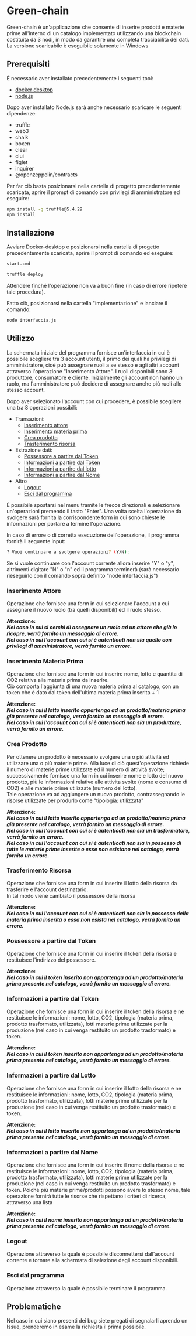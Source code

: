 # Green-chain 

Green-chain è un'applicazione che consente di inserire prodotti e materie prime all'interno di un catalogo implementato utilizzando una blockchain costituita da 3 nodi, in modo da garantire una completa tracciabilità dei dati.
La versione scaricabile è eseguibile solamente in Windows

## Prerequisiti

È necessario aver installato precedentemente i seguenti tool:
- [docker desktop](https://www.docker.com/products/docker-desktop) 
- [node.js](https://nodejs.org/it/download/) 

Dopo aver installato Node.js sarà anche necessario scaricare le seguenti dipendenze:
- truffle
- web3
- chalk
- boxen
- clear
- clui
- figlet
- inquirer
- @openzeppelin/contracts

Per far ciò basta posizionarsi nella cartella di progetto precedentemente scaricata, aprire il prompt di comando con privilegi di amministratore ed eseguire:
```bash
npm install -g truffle@5.4.29
npm install
```


## Installazione

Avviare Docker-desktop e posizionarsi nella cartella di progetto precedentemente scaricata, aprire il prompt di comando ed eseguire:

```bash
start.cmd
```

```bash
truffle deploy
```

Attendere finché l'operazione non va a buon fine (in caso di errore ripetere tale procedura).

Fatto ciò, posizionarsi nella cartella "implementazione" e lanciare il comando:

```bash
node interfaccia.js
```

## Utilizzo

La schermata iniziale del programma fornisce un'interfaccia in cui è possibile scegliere tra 3 account utenti, il primo dei quali ha privilegi di amministratore, cioè
può assegnare ruoli a se stesso e agli altri account attraverso l'operazione "Inserimento Attore".
I ruoli disponibili sono 3: produttore, consumatore e cliente.
Inizialmente gli account non hanno un ruolo, ma l'amministratore può decidere di assegnare anche più ruoli allo stesso account.

Dopo aver selezionato l'account con cui procedere, è possibile scegliere una tra 8 operazioni possibili:
- Transazioni:
  - [Inserimento attore](#inserimento-attore)
  - [Inserimento materia prima](#inserimento-materia-prima)
  - [Crea prodotto](#crea-prodotto)
  - [Trasferimento risorsa](#trasferimento-risorsa)
- Estrazione dati:
  - [Possessore a partire dal Token](#possessore-a-partire-dal-token)
  - [Informazioni a partire dal Token](#informazioni-a-partire-dal-token)
  - [Informazioni a partire dal lotto](#informazioni-a-partire-dal-lotto)
  - [Informazioni a partire dal Nome](#informazioni-a-partire-dal-nome)
- Altro
  - [Logout](#logout)
  - [Esci dal programma](#esci-dal-programma)
  
  
  
 È possibile spostarsi nel menu tramite le frecce direzionali e selezionare un'operazioni premendo il tasto "Enter".
 Una volta scelta l'operazione da svolgere sarà fornita la corrispondente form in cui sono chieste le informazioni per portare a termine l'operazione. 

 In caso di errore o di corretta esecuzione dell'operazione, il programma fornirà il seguente input:
 
 ```bash
? Vuoi continuare a svolgere operazioni? (Y/N):
```
Se si vuole continuare con l'account corrente allora inserire "Y" o "y", altrimenti digitare "N" o "n" ed il programma terminerà (sarà necessario rieseguirlo con il comando sopra definito "node interfaccia.js")

### Inserimento Attore

Operazione che fornisce una form in cui selezionare l'account a cui assegnare il nuovo ruolo (tra quelli disponibili) ed il ruolo stesso. 

**Attenzione:** <br />
***Nel caso in cui si cerchi di assegnare un ruolo ad un attore che già lo ricopre, verrà fornito un messaggio di errore.*** <br />
***Nel caso in cui l'account con cui si è autenticati non sia quello con privilegi di amministratore, verrà fornito un errore.*** 

### Inserimento Materia Prima

Operazione che fornisce una form in cui inserire nome, lotto e quantita di CO2 relativa alla materia prima da inserire. <br />
Ciò comporta l'aggiunta di una nuova materia prima al catalogo, con un token che è dato dal token dell'ultima materia prima inserita + 1

**Attenzione:** <br />
***Nel caso in cui il lotto inserito appartenga ad un prodotto/materia prima già presente nel catalogo, verrà fornito un messaggio di errore.*** <br />
***Nel caso in cui l'account con cui si è autenticati non sia un produttore, verrà fornito un errore.***

### Crea Prodotto

Per ottenere un prodotto è necessario svolgere una o più attività ed utilizzare una o più materie prime. Alla luce di ciò quest'operazione richiede il numero di materie prime utilizzate ed il numero di attività svolte; successivamente fornisce una form in cui inserire nome e lotto del nuovo prodotto, più le informazioni relative alle attivita svolte (nome e consumo di CO2) e alle materie prime utilizzate (numero del lotto). <br />
Tale operazione va ad aggiungere un nuovo prodotto, contrassegnando le risorse utilizzate per produrlo come "tipologia: utilizzata" 

**Attenzione:** <br />
***Nel caso in cui il lotto inserito appartenga ad un prodotto/materia prima già presente nel catalogo, verrà fornito un messaggio di errore.*** <br />
***Nel caso in cui l'account con cui si è autenticati non sia un trasformatore, verrà fornito un errore.*** <br />
***Nel caso in cui l'account con cui si è autenticati non sia in possesso di tutte le materie prime inserite o esse non esistano nel catalogo, verrà fornito un errore.***


### Trasferimento Risorsa

Operazione che fornisce una form in cui inserire il lotto della risorsa da trasferire e l'account destinatario. <br />
In tal modo viene cambiato il possessore della risorsa


**Attenzione:** <br />
***Nel caso in cui l'account con cui si è autenticati non sia in possesso della materia prima inserita o essa non esista nel catalogo, verrà fornito un errore.***


 ### Possessore a partire dal Token

Operazione che fornisce una form in cui inserire il token della risorsa e restituisce l'indirizzo del possessore.

**Attenzione:** <br />
***Nel caso in cui il token inserito non appartenga ad un prodotto/materia prima presente nel catalogo, verrà fornito un messaggio di errore.*** <br />


### Informazioni a partire dal Token

Operazione che fornisce una form in cui inserire il token della risorsa e ne restituisce le informazioni: nome, lotto, CO2, tipologia (materia prima, prodotto trasformato, utilizzata), lotti materie prime utilizzate per la produzione (nel caso in cui venga restituito un prodotto trasformato) e token.

**Attenzione:** <br />
***Nel caso in cui il token inserito non appartenga ad un prodotto/materia prima presente nel catalogo, verrà fornito un messaggio di errore.*** <br />


### Informazioni a partire dal Lotto

Operazione che fornisce una form in cui inserire il lotto della risorsa e ne restituisce le informazioni: nome, lotto, CO2, tipologia (materia prima, prodotto trasformato, utilizzata), lotti materie prime utilizzate per la produzione (nel caso in cui venga restituito un prodotto trasformato) e token.

**Attenzione:** <br />
***Nel caso in cui il lotto inserito non appartenga ad un prodotto/materia prima presente nel catalogo, verrà fornito un messaggio di errore.*** <br />


### Informazioni a partire dal Nome

Operazione che fornisce una form in cui inserire il nome della risorsa e ne restituisce le informazioni: nome, lotto, CO2, tipologia (materia prima, prodotto trasformato, utilizzata), lotti materie prime utilizzate per la produzione (nel caso in cui venga restituito un prodotto trasformato) e token.
Poiché più materie prime/prodotti possono avere lo stesso nome, tale operazione fornirà tutte le risorse che rispettano i criteri di ricerca, attraverso una lista 

**Attenzione:** <br /> 
***Nel caso in cui il nome inserito non appartenga ad un prodotto/materia prima presente nel catalogo, verrà fornito un messaggio di errore.*** <br />

### Logout

Operazione attraverso la quale è possibile disconnettersi dall'account corrente e tornare alla schermata di selezione degli account disponibili.


### Esci dal programma

Operazione attraverso la quale è possibile terminare il programma.


 ## Problematiche
 
 Nel caso in cui siano presenti dei bug siete pregati di segnalarli aprendo un Issue, prenderemo in esame la richiesta il prima possibile.
 
 
 
